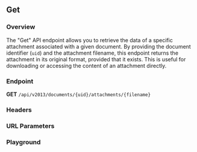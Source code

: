 ## Get

### Overview
The "Get" API endpoint allows you to retrieve the data of a specific attachment associated with a given document. By providing the document identifier (`uid`) and the attachment filename, this endpoint returns the attachment in its original format, provided that it exists. This is useful for downloading or accessing the content of an attachment directly.

### Endpoint

**GET** `/api/v2013/documents/{uid}/attachments/{filename}`

### Headers
<!--@include: ../../common/header/accept.md-->


### URL Parameters
<!--@include: ../../common/url/uid-filename.md-->

### Playground

<SwaggerUI :swaggerSpecs="swaggerGetSpecs" />